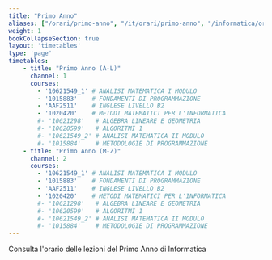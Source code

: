 ```yaml
---
title: "Primo Anno"
aliases: ["/orari/primo-anno", "/it/orari/primo-anno", "/informatica/orari/primo-anno"]
weight: 1
bookCollapseSection: true
layout: 'timetables'
type: 'page'
timetables:
    - title: "Primo Anno (A-L)"
      channel: 1
      courses:
        - '10621549_1' # ANALISI MATEMATICA I MODULO
        - '1015883'    # FONDAMENTI DI PROGRAMMAZIONE
        - 'AAF2511'    # INGLESE LIVELLO B2
        - '1020420'    # METODI MATEMATICI PER L'INFORMATICA
        #- '10621298'   # ALGEBRA LINEARE E GEOMETRIA
        #- '10620599'   # ALGORITMI 1
        #- '10621549_2' # ANALISI MATEMATICA II MODULO
        #- '1015884'    # METODOLOGIE DI PROGRAMMAZIONE
    - title: "Primo Anno (M-Z)"
      channel: 2
      courses:
        - '10621549_1' # ANALISI MATEMATICA I MODULO
        - '1015883'    # FONDAMENTI DI PROGRAMMAZIONE
        - 'AAF2511'    # INGLESE LIVELLO B2
        - '1020420'    # METODI MATEMATICI PER L'INFORMATICA
        #- '10621298'   # ALGEBRA LINEARE E GEOMETRIA
        #- '10620599'   # ALGORITMI 1
        #- '10621549_2' # ANALISI MATEMATICA II MODULO
        #- '1015884'    # METODOLOGIE DI PROGRAMMAZIONE
---
```


Consulta l'orario delle lezioni del Primo Anno di Informatica
